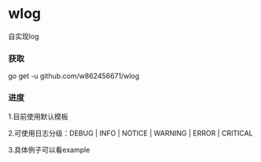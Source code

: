 # wlog
自实现log

### 获取

go get -u github.com/w862456671/wlog

### 进度

1.目前使用默认模板

2.可使用日志分级：DEBUG | INFO | NOTICE | WARNING | ERROR | CRITICAL

3.具体例子可以看example
